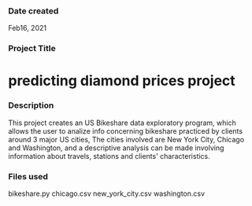 
### Date created

 Feb16, 2021




### Project Title

# predicting diamond prices project




### Description

This project creates an US Bikeshare data exploratory program, which allows the user to analize info concerning bikeshare practiced by clients around 3 major US cities, The cities involved are New York City, Chicago and Washington, and a descriptive analysis can be made involving information about travels, stations and clients' characteristics.




### Files used

bikeshare.py 
chicago.csv 
new_york_city.csv 
washington.csv




